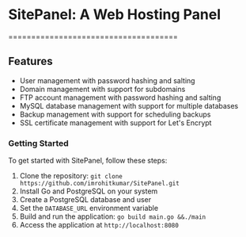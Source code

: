 # SitePanel: A Web Hosting Panel
=====================================

## Features

* User management with password hashing and salting
* Domain management with support for subdomains
* FTP account management with password hashing and salting
* MySQL database management with support for multiple databases
* Backup management with support for scheduling backups
* SSL certificate management with support for Let's Encrypt

### Getting Started

To get started with SitePanel, follow these steps:

1. Clone the repository: `git clone https://github.com/imrohitkumar/SitePanel.git`
2. Install Go and PostgreSQL on your system
3. Create a PostgreSQL database and user
4. Set the `DATABASE_URL` environment variable
5. Build and run the application: `go build main.go &&./main`
6. Access the application at `http://localhost:8080`
